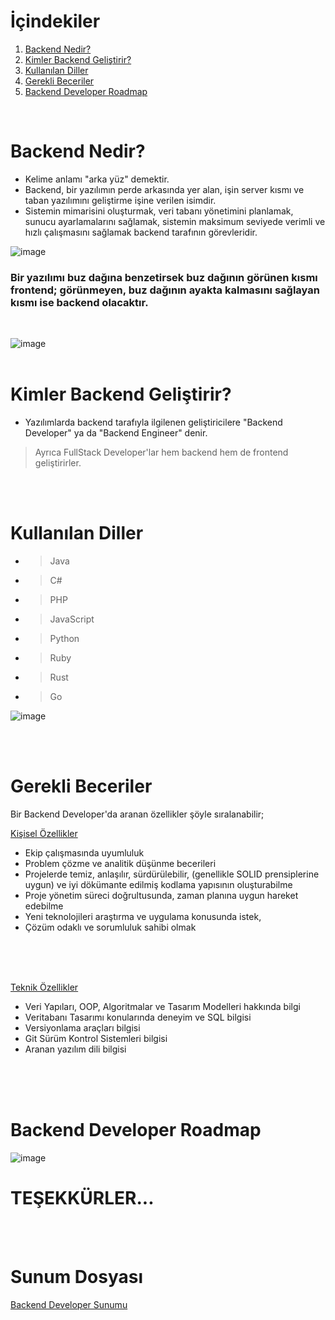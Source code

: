 # İçindekiler

1. [Backend Nedir?](#backend-nedir)
3. [Kimler Backend Geliştirir?](#kimler-backend-geliştirir)
4. [Kullanılan Diller](#kullanılan-diller)
5. [Gerekli Beceriler](#gerekli-beceriler)
6. [Backend Developer Roadmap](#backend-developer-roadmap)


<br>


# Backend Nedir?


* Kelime anlamı "arka yüz" demektir. 
* Backend, bir yazılımın perde arkasında yer alan, işin server kısmı ve taban yazılımını geliştirme işine verilen isimdir. 
* Sistemin mimarisini oluşturmak, veri tabanı yönetimini planlamak, sunucu ayarlamalarını sağlamak, sistemin maksimum seviyede verimli ve hızlı çalışmasını sağlamak backend tarafının görevleridir.

![image](https://user-images.githubusercontent.com/101352337/186726267-8bef6243-a8c2-43fd-88df-5a9937cdef93.png)
<br>
### Bir yazılımı buz dağına benzetirsek buz dağının görünen kısmı frontend; görünmeyen, buz dağının ayakta kalmasını sağlayan kısmı ise backend olacaktır.
</br>

![image](https://user-images.githubusercontent.com/101352337/186726712-3300ef63-bd9b-4bee-8534-19d51fe5aa5c.png)
<br>
</br>


# Kimler Backend Geliştirir?

* Yazılımlarda backend tarafıyla ilgilenen geliştiricilere "Backend Developer" ya da "Backend Engineer" denir. 

> Ayrıca FullStack Developer'lar hem backend hem de frontend geliştirirler.

<br>
</br>

# Kullanılan Diller
* > Java
* > C#
* > PHP
* > JavaScript
* > Python
* > Ruby
* > Rust
* > Go

![image](https://user-images.githubusercontent.com/101352337/186728482-f17f5c3b-80dc-4747-b3dc-ebc31c0a72e4.png)

<br>
</br>

# Gerekli Beceriler

Bir Backend Developer'da aranan özellikler şöyle sıralanabilir;

<u>Kişisel Özellikler</u> <br>

* Ekip çalışmasında uyumluluk
* Problem çözme ve analitik düşünme becerileri
* Projelerde temiz, anlaşılır, sürdürülebilir, (genellikle SOLID prensiplerine uygun) ve iyi dökümante edilmiş kodlama yapısının oluşturabilme
* Proje yönetim süreci doğrultusunda, zaman planına uygun hareket edebilme
* Yeni teknolojileri araştırma ve uygulama konusunda istek,
* Çözüm odaklı ve sorumluluk sahibi olmak
</br>
<br></br>

<u>Teknik Özellikler</u><br>

* Veri Yapıları, OOP, Algoritmalar ve Tasarım Modelleri hakkında bilgi
* Veritabanı Tasarımı konularında deneyim ve SQL bilgisi
* Versiyonlama araçları bilgisi
* Git Sürüm Kontrol Sistemleri bilgisi
* Aranan yazılım dili bilgisi
</br>
<br></br>

# Backend Developer Roadmap

![image](https://user-images.githubusercontent.com/101352337/186730094-d9e61f53-2b5d-4cb5-94b5-db989bbc8073.png)

# TEŞEKKÜRLER...


<br></br>
# Sunum Dosyası

[Backend Developer Sunumu](https://www.canva.com/design/DAFIGe4dAwM/0MwDsEuQcnks-eg6QWWFZA/view?utm_content=DAFIGe4dAwM&utm_campaign=designshare&utm_medium=link&utm_source=publishsharelink)
